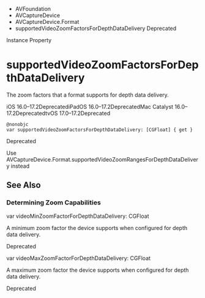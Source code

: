 

- AVFoundation
- AVCaptureDevice
- AVCaptureDevice.Format
-  supportedVideoZoomFactorsForDepthDataDelivery Deprecated

Instance Property

# supportedVideoZoomFactorsForDepthDataDelivery

The zoom factors that a format supports for depth data delivery.

iOS 16.0–17.2DeprecatediPadOS 16.0–17.2DeprecatedMac Catalyst 16.0–17.2DeprecatedtvOS 17.0–17.2Deprecated

``` source
@nonobjc
var supportedVideoZoomFactorsForDepthDataDelivery: [CGFloat] { get }
```

Deprecated

Use AVCaptureDevice.Format.supportedVideoZoomRangesForDepthDataDelivery instead

## See Also

### Determining Zoom Capabilities

var videoMinZoomFactorForDepthDataDelivery: CGFloat

A minimum zoom factor the device supports when configured for depth data delivery.

Deprecated

var videoMaxZoomFactorForDepthDataDelivery: CGFloat

A maximum zoom factor the device supports when configured for depth data delivery.

Deprecated

